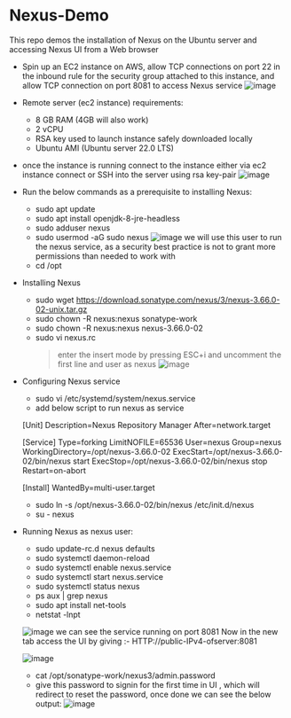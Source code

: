 # Nexus-Demo
This repo demos the installation of Nexus on the Ubuntu server and accessing Nexus UI from a Web browser

- Spin up an EC2 instance on AWS, allow TCP connections on port 22 in the inbound rule for the security group attached to this instance, and allow TCP connection on port 8081 to access Nexus service
    ![image](https://github.com/hemu07/Nexus-demo/assets/90203539/1da8f2bd-5fa4-4b42-b41b-240627534806)

- Remote server (ec2 instance) requirements:
  - 8 GB RAM (4GB will also work)
  - 2 vCPU
  - RSA key used to launch instance safely downloaded locally
  - Ubuntu AMI (Ubuntu server 22.0 LTS)

- once the instance is running connect to the instance either via ec2 instance connect or SSH into the server using rsa key-pair
   ![image](https://github.com/hemu07/Nexus-demo/assets/90203539/2408be58-5c46-4fd0-ac61-8028abe24311)

- Run the below commands as a prerequisite to installing Nexus:
  - sudo apt update
  - sudo apt install openjdk-8-jre-headless
  - sudo adduser nexus
  - sudo usermod -aG sudo nexus
  ![image](https://github.com/hemu07/Nexus-demo/assets/90203539/308d49a6-22a1-4227-a67e-233ca31b9b5e)
    we will use this user to run the nexus service, as a security best practice is not to grant more permissions than needed to work with
  - cd /opt
- Installing Nexus
  - sudo wget https://download.sonatype.com/nexus/3/nexus-3.66.0-02-unix.tar.gz
  - sudo chown -R nexus:nexus sonatype-work
  - sudo chown -R nexus:nexus nexus-3.66.0-02
  - sudo vi nexus.rc
    > enter the insert mode  by pressing ESC+i and uncomment the first line and user as nexus
    > ![image](https://github.com/hemu07/Nexus-demo/assets/90203539/ac75261c-f73c-4ebb-9dfa-c48056aa70c6)
- Configuring Nexus service
  - sudo vi /etc/systemd/system/nexus.service
  -  add below script to run nexus as service

    [Unit]
    Description=Nexus Repository Manager
    After=network.target
    
    [Service]
    Type=forking
    LimitNOFILE=65536
    User=nexus
    Group=nexus
    WorkingDirectory=/opt/nexus-3.66.0-02
    ExecStart=/opt/nexus-3.66.0-02/bin/nexus start
    ExecStop=/opt/nexus-3.66.0-02/bin/nexus stop
    Restart=on-abort
    
    [Install]
    WantedBy=multi-user.target
  
  - sudo ln -s /opt/nexus-3.66.0-02/bin/nexus /etc/init.d/nexus
  - su - nexus
- Running Nexus as nexus user:
  - sudo update-rc.d nexus defaults
  - sudo systemctl daemon-reload
  - sudo systemctl enable nexus.service
  - sudo systemctl start nexus.service
  - sudo systemctl status nexus
  - ps aux | grep nexus
  - sudo apt install net-tools
  - netstat -lnpt

  ![image](https://github.com/hemu07/Nexus-demo/assets/90203539/e0f9adcb-e17d-4f25-9a2e-2dcdf8962e84)
    we can see the service running on port 8081
    Now in the new tab access the UI by giving :-
    HTTP://public-IPv4-ofserver:8081

  ![image](https://github.com/hemu07/Nexus-demo/assets/90203539/fec73382-f23b-422c-9e68-a6fda63c96fc)
  - cat /opt/sonatype-work/nexus3/admin.password
  - give this password to signin for the first time in UI , which will redirect to reset the password, once done we can see the below output:
  ![image](https://github.com/hemu07/Nexus-demo/assets/90203539/c1e220e7-66e1-4056-b988-4a0b2f089c57)
